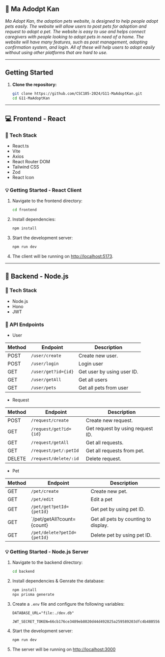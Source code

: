 
## :dog: Ma Adodpt Kan

_Ma Adopt Kan, the adoption pets website, is designed to help people adopt pets easily. The website will allow users to post pets for adoption and request to adopt a pet. The website is easy to use and helps connect caregivers with people looking to adopt pets in need of a home. The website will have many features, such as post management, adopting confirmation system, and login. All of these will help users to adopt easily without using other platforms that are hard to use._

---

##  Getting Started

1. **Clone the repository:**
   ```bash
   git clone https://github.com/CSC105-2024/G11-MaAdoptKan.git
   cd G11-MaAdoptKan
   ```

---
## :computer: Frontend - React

### :space_invader: Tech Stack

- React.ts
- Vite
- Axios
- React Router DOM
- Tailwind CSS
- Zod
- React Icon

### :bulb: Getting Started - React Client

1. Navigate to the frontend directory:
   ```bash
   cd frontend
   ```

2. Install dependencies:
   ```bash
   npm install
   ```

3. Start the development server:
   ```bash
   npm run dev
   ```

4. The client will be running on [http://localhost:5173](http://localhost:5173).

---

## :open_file_folder: Backend - Node.js

### :space_invader: Tech Stack

- Node.js
- Hono
- JWT

### :electric_plug: API Endpoints

- User 

| Method |          Endpoint        |        Description           |
|--------|--------------------------|------------------------------|
| POST   | `/user/create`           | Create new user.             |
| POST   | `/user/login`            | Login user                   |
| GET    | `/user/get?id={id}`      | Get user by using user ID.   |
| GET    | `/user/getAll`           | Get all users                |
| GET    | `/user/pets`             | Get all pets from user       |



- Request

| Method |       Endpoint        |               Description                    |
|--------|-----------------------|----------------------------------------------|
| POST   | `/request/create`     | Create new request.                          |
| GET    | `/request/get?id={id}`| Get request by using request ID.             |
| GET    | `/request/getAll`     | Get all requests.                            |
| GET    | `/request/pet/:petId` | Get all requests from pet.                   |
| DELETE | `/request/delete/:id` | Delete request.                              |

- Pet

| Method |            Endpoint            |               Description                    |
|--------|--------------------------------|----------------------------------------------|
| GET    | `/pet/create`                  | Create new pet.                              |
| GET    | `/pet/edit`                    | Edit a pet                                   |
| GET    | `/pet/get?petId={petId}`       | Get pet by using pet ID.                     |
| GET    | `/pet/getAll?count={count}     | Get all pets by counting to display.         |
| GET    | `/pet/delete?petId={petId}`    | Delete pet by using pet ID.                  |


### :bulb: Getting Started - Node.js Server

1. Navigate to the backend directory:
   ```bash
   cd backend
   ```

2. Install dependencies & Genrate the database:
   ```bash
   npm install
   npx prisma generate
   ```

3. Create a `.env` file and configure the following variables:
   ```
   DATABASE_URL="file:./dev.db"

   JWT_SECRET_TOKEN=66cb176ce3489eb8020d44d492825a259589203dfc4b480556d97f51a742d2a1
   ```

4. Start the development server:
   ```bash
   npm run dev
   ```

5. The server will be running on [http://localhost:3000](http://localhost:3000)

